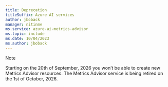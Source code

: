 ```yaml
---
title: Deprecation
titleSuffix: Azure AI services
author: jboback
manager: nitinme
ms.service: azure-ai-metrics-advisor
ms.topic: include
ms.date: 10/04/2023
ms.author: jboback
---
```


> [!NOTE]
> Starting on the 20th of September, 2026 you won’t be able to create new Metrics Advisor resources. The Metrics Advisor service is being retired on the 1st of October, 2026.